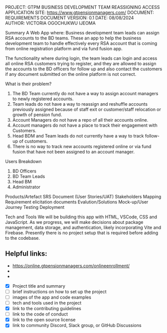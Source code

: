PROJECT:	GTPM BUSINESS DEVELOPMENT TEAM REASSIGNING ACCESS APPLICATION
SITE:	https://www.gtpensionmanagers.com/
DOCUMENT:	REQUIREMENTS DOCUMENT
VERSION:	0.1	
DATE:	08/08/2024	
AUTHOR:	VICTORIA OGOCHUKWU IJEOMA

Summary
A Web App where:
Business development team leads can assign RSA accounts to the BD teams. 
These an app to help the business development team to handle effectively every RSA account that is coming from online registration platform and via fund fusion app.

The functionality where during login, the team leads can login and access all online RSA customers trying to register, and they are allowed to assign the accounts to the BD officers for follow up and also contact the customers if any document submitted on the online platform is not correct.

What is their problem?
1.	The BD Team currently do not have a way to assign account managers to newly registered accounts.
2.	Team leads do not have a way to reassign and reshuffle accounts previously assigned because of staff exit or customer/staff relocation or growth of pension fund.
3.	Account Managers do not have a repo of all their accounts online.
4.	Account managers do not have a place to track their engagement with Customers.
5.	Head BDM and Team leads do not currently have a way to track follow-up of customers.
6.	There is no way to track new accounts registered online or via fund fusion that have not been assigned to an account manager.

Users Breakdown
1.	BD Officers 
2.	BD Team Leads
3.	Head BM 
4.	Administrator
   

Products/Artefact 
SRS Document (User Stories/UAT)
Stakeholders Mapping
Requirement elicitation documents
Evalution/Solutions
Mock-up/User Journey
Testing
Deployment

Tech and Tools
We will be building this app with HTML, VSCode, CSS and JavaScript. As we progress, we will make decisions about package management, data storage, and authentication, likely incorporating Vite and Firebase. Presently there is no project setup that is required before adding to the codebase.

## Helpful links:
- https://online.gtpensionmanagers.com/onlineenrollment/
- 
- 


- [x] Project title and summary
- [ ] brief instructions on how to set up the project
- [ ] images of the app and code examples
- [ ] tech and tools used in the project
- [x] link to the contributing guidelines
- [ ] link to the code of conduct
- [x] link to the open source license
- [x] link to community Discord, Slack group, or GitHub Discussions

